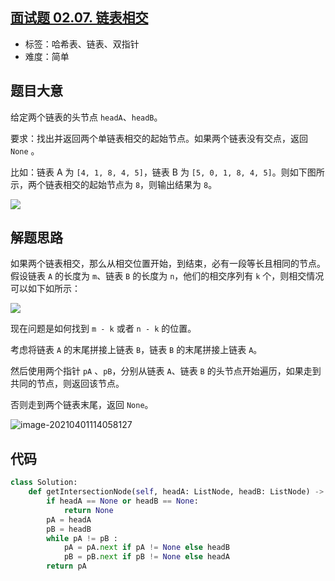 ## [面试题 02.07. 链表相交](https://leetcode-cn.com/problems/intersection-of-two-linked-lists-lcci/)

- 标签：哈希表、链表、双指针
- 难度：简单

## 题目大意

给定两个链表的头节点 `headA`、`headB`。

要求：找出并返回两个单链表相交的起始节点。如果两个链表没有交点，返回 `None` 。

比如：链表 A 为 `[4, 1, 8, 4, 5]`，链表 B 为 `[5, 0, 1, 8, 4, 5]`。则如下图所示，两个链表相交的起始节点为 `8`，则输出结果为 `8`。

![](https://assets.leetcode.com/uploads/2018/12/13/160_example_1.png)





## 解题思路

如果两个链表相交，那么从相交位置开始，到结束，必有一段等长且相同的节点。假设链表 `A` 的长度为 `m`、链表 `B` 的长度为 `n`，他们的相交序列有 `k` 个，则相交情况可以如下如所示：

![](http://qncdn.bujige.net/images/20210401113538.png)

现在问题是如何找到 `m - k` 或者 `n - k` 的位置。

考虑将链表 `A` 的末尾拼接上链表 `B`，链表 `B` 的末尾拼接上链表 `A`。

然后使用两个指针 `pA` 、`pB`，分别从链表 `A`、链表 `B` 的头节点开始遍历，如果走到共同的节点，则返回该节点。

否则走到两个链表末尾，返回 `None`。

![image-20210401114058127](http://qncdn.bujige.net/images/20210401114100.png)

## 代码

```Python
class Solution:
    def getIntersectionNode(self, headA: ListNode, headB: ListNode) -> ListNode:
        if headA == None or headB == None:
            return None
        pA = headA
        pB = headB
        while pA != pB :
            pA = pA.next if pA != None else headB
            pB = pB.next if pB != None else headA
        return pA
```


